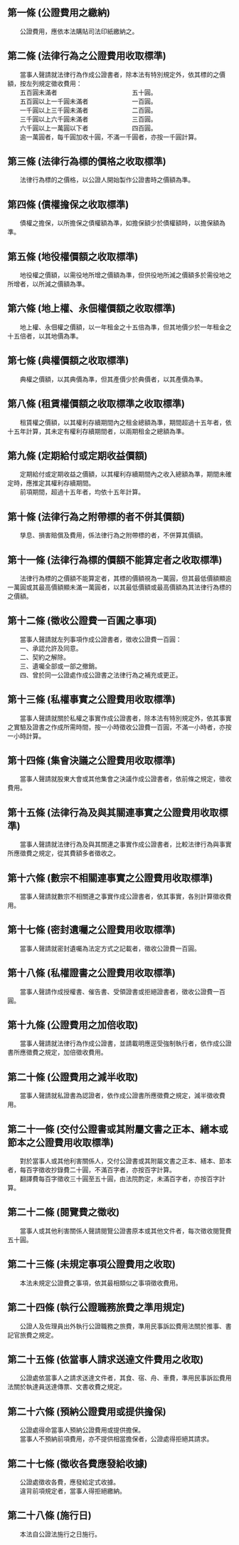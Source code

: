 第一條 (公證費用之繳納)
-----------------------
　　公證費用，應依本法購貼司法印紙繳納之。  


第二條 (法律行為之公證費用收取標準)
-----------------------------------
　　當事人聲請就法律行為作成公證書者，除本法有特別規定外，依其標的之價額，按左列規定徵收費用：  
　　五百圓未滿者　　　　　　　　　　　　五十圓。  
　　五百圓以上一千圓未滿者　　　　　　　一百圓。  
　　一千圓以上三千圓未滿者　　　　　　　二百圓。  
　　三千圓以上六千圓未滿者　　　　　　　三百圓。  
　　六千圓以上一萬圓以下者　　　　　　　四百圓。  
　　逾一萬圓者，每千圓加收十圓，不滿一千圓者，亦按一千圓計算。  


第三條 (法律行為標的價格之收取標準)
-----------------------------------
　　法律行為標的之價格，以公證人開始製作公證書時之價額為準。  


第四條 (債權擔保之收取標準)
---------------------------
　　債權之擔保，以所擔保之債權額為準，如擔保額少於債權額時，以擔保額為準。  


第五條 (地役權價額之收取標準)
-----------------------------
　　地役權之價額，以需役地所增之價額為準，但供役地所減之價額多於需役地之所增者，以所減之價額為準。  


第六條 (地上權、永佃權價額之收取標準)
-------------------------------------
　　地上權、永佃權之價額，以一年租金之十五倍為準，但其地價少於一年租金之十五倍者，以其地價為準。  


第七條 (典權價額之收取標準)
---------------------------
　　典權之價額，以其典價為準，但其產價少於典價者，以其產價為準。  


第八條 (租賃權價額之收取標準之收取標準)
---------------------------------------
　　租賃權之價額，以其權利存續期間內之租金總額為準，期間超過十五年者，依十五年計算，其未定有權利存續期間者，以兩期租金之總額為準。  


第九條 (定期給付或定期收益價額)
-------------------------------
　　定期給付或定期收益之價額，以其權利存續期間內之收入總額為準，期間未確定時，應推定其權利存續期間。  
　　前項期間，超過十五年者，均依十五年計算。  


第十條 (法律行為之附帶標的者不併其價額)
---------------------------------------
　　孳息、損害賠償及費用，係法律行為之附帶標的者，不併算其價額。  


第十一條 (法律行為標的價額不能算定者之收取標準)
-----------------------------------------------
　　法律行為標的之價額不能算定者，其標的價額視為一萬圓，但其最低價額顯逾一萬圓或其最高價額顯未滿一萬圓者，以其最低價額或最高價額為其法律行為標的之價額。  


第十二條 (徵收公證費一百圓之事項)
---------------------------------
　　當事人聲請就左列事項作成公證書者，徵收公證費一百圓：  
　　一、承認允許及同意。  
　　二、契約之解除。  
　　三、遺囑全部或一部之撤銷。  
　　四、曾於同一公證處作成公證書之法律行為之補充或更正。  


第十三條 (私權事實之公證費用收取標準)
-------------------------------------
　　當事人聲請就關於私權之事實作成公證書者，除本法有特別規定外，依其事實之實驗及證書之作成所需時間，按一小時徵收公證費一百圓，不滿一小時者，亦按一小時計算。  


第十四條 (集會決議之公證費用收取標準)
-------------------------------------
　　當事人聲請就股東大會或其他集會之決議作成公證書者，依前條之規定，徵收費用。  


第十五條 (法律行為及與其關連事實之公證費用收取標準)
---------------------------------------------------
　　當事人聲請就法律行為及與其關連之事實作成公證書者，比較法律行為與事實所應徵費之規定，從其費額多者徵收之。  


第十六條 (數宗不相關連事實之公證費用收取標準)
---------------------------------------------
　　當事人聲請就數宗不相關連之事實作成公證書者，依其事實，各別計算徵收費用。  


第十七條 (密封遺囑之公證費用收取標準)
-------------------------------------
　　當事人聲請就密封遺囑為法定方式之記載者，徵收公證費一百圓。  


第十八條 (私權證書之公證費用收取標準)
-------------------------------------
　　當事人聲請作成授權書、催告書、受領證書或拒絕證書者，徵收公證費一百圓。  


第十九條 (公證費用之加倍收取)
-----------------------------
　　當事人聲請就法律行為作成公證書，並請載明應逕受強制執行者，依作成公證書所應徵費之規定，加倍徵收費用。  


第二十條 (公證費用之減半收取)
-----------------------------
　　當事人聲請就私證書為認證者，依作成公證書所應徵費之規定，減半徵收費用。  


第二十一條 (交付公證書或其附屬文書之正本、繕本或節本之公證費用收取標準)
-----------------------------------------------------------------------
　　對於當事人或其他利害關係人，交付公證書或其附屬文書之正本、繕本、節本者，每百字徵收抄錄費二十圓，不滿百字者，亦按百字計算。  
　　翻譯費每百字徵收三十圓至五十圓，由法院酌定，未滿百字者，亦按百字計算。  


第二十二條 (閱覽費之徵收)
-------------------------
　　當事人或其他利害關係人聲請閱覽公證書原本或其他文件者，每次徵收閱覽費五十圓。  


第二十三條 (未規定事項公證費用之收取)
-------------------------------------
　　本法未規定公證費之事項，依其最相類似之事項徵收費用。  


第二十四條 (執行公證職務旅費之準用規定)
---------------------------------------
　　公證人及佐理員出外執行公證職務之旅費，準用民事訴訟費用法關於推事、書記官旅費之規定。  


第二十五條 (依當事人請求送達文件費用之收取)
-------------------------------------------
　　公證處依當事人之請求送達文件者，其食、宿、舟、車費，準用民事訴訟費用法關於執達員送達傳票、文書收費之規定。  


第二十六條 (預納公證費用或提供擔保)
-----------------------------------
　　公證處得命當事人預納公證費用或提供擔保。  
　　當事人不預納前項費用，亦不提供相當擔保者，公證處得拒絕其請求。  


第二十七條 (徵收各費應發給收據)
-------------------------------
　　公證處徵收各費，應發給定式收據。  
　　違背前項規定者，當事人得拒絕繳納。  


第二十八條 (施行日)
-------------------
　　本法自公證法施行之日施行。